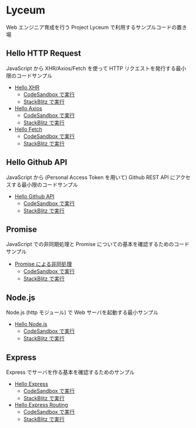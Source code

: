 # Lyceum

Web エンジニア育成を行う Project Lyceum で利用するサンプルコードの置き場

## Hello HTTP Request

JavaScript から XHR/Axios/Fetch を使って HTTP リクエストを発行する最小限のコードサンプル

* [Hello XHR](hello-xhr)
  * [CodeSandbox で実行](http://urls.jp/lyceum/csb/hello-xhr)
  * [StackBlitz で実行](http://urls.jp/lyceum/sb/hello-xhr)
* [Hello Axios](hello-axios)
  * [CodeSandbox で実行](http://urls.jp/lyceum/csb/hello-axios)
  * [StackBlitz で実行](http://urls.jp/lyceum/sb/hello-axios)
* [Hello Fetch](hello-fetch)
  * [CodeSandbox で実行](http://urls.jp/lyceum/csb/hello-fetch)
  * [StackBlitz で実行](http://urls.jp/lyceum/sb/hello-fetch)

## Hello Github API

JavaScript から (Personal Access Token を用いて) Github REST API にアクセスする最小限のコードサンプル

* [Hello Github API](hello-github-api)
  * [CodeSandbox で実行](http://urls.jp/lyceum/csb/hello-github-api)
  * [StackBlitz で実行](http://urls.jp/lyceum/sb/hello-github-api)

## Promise

JavaScript での非同期処理と Promise についての基本を確認するためのコードサンプル

* [Promise による非同処理](promise)
  * [CodeSandbox で実行](http://urls.jp/lyceum/csb/promise)
  * [StackBlitz で実行](http://urls.jp/lyceum/sb/promise)

## Node.js

Node.js (http モジュール) で Web サーバを起動する最小サンプル

* [Hello Node.js](hello-node)
  * [CodeSandbox で実行](http://urls.jp/lyceum/csb/hello-node)
  * [StackBlitz で実行](http://urls.jp/lyceum/sb/hello-node)

## Express

Express でサーバを作る基本を確認するためのサンプル

* [Hello Express](hello-express)
  * [CodeSandbox で実行](http://urls.jp/lyceum/csb/hello-express)
  * [StackBlitz で実行](http://urls.jp/lyceum/sb/hello-express)
* [Hello Express Routing](express-routing)
  * [CodeSandbox で実行](http://urls.jp/lyceum/csb/hello-express-routing)
  * [StackBlitz で実行](http://urls.jp/lyceum/sb/hello-express-routing)
